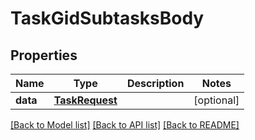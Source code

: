 # TaskGidSubtasksBody

## Properties
Name | Type | Description | Notes
------------ | ------------- | ------------- | -------------
**data** | [**TaskRequest**](TaskRequest.md) |  | [optional] 

[[Back to Model list]](../README.md#documentation-for-models) [[Back to API list]](../README.md#documentation-for-api-endpoints) [[Back to README]](../README.md)

